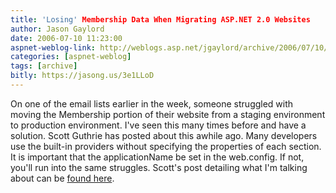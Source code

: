 ```yaml
---
title: 'Losing' Membership Data When Migrating ASP.NET 2.0 Websites
author: Jason Gaylord
date: 2006-07-10 11:23:00
aspnet-weblog-link: http://weblogs.asp.net/jgaylord/archive/2006/07/10/456122.aspx
categories: [aspnet-weblog]
tags: [archive]
bitly: https://jasong.us/3e1LLoD
---
```


On one of the email lists earlier in the week, someone struggled with moving the Membership portion of their website from a staging environment to production environment. I've seen this many times before and have a solution. Scott Guthrie has posted about this awhile ago. Many developers use the built-in providers without specifying the properties of each section. It is important that the applicationName be set in the web.config. If not, you'll run into the same struggles. Scott's post detailing what I'm talking about can be [found here](http://weblogs.asp.net/scottgu/archive/2006/04/22/443634.aspx).